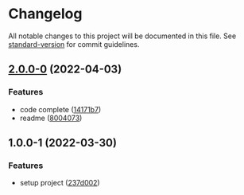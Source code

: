 # Changelog

All notable changes to this project will be documented in this file. See [standard-version](https://github.com/conventional-changelog/standard-version) for commit guidelines.

## [2.0.0-0](https://github.com/jinsikui/xAPI/compare/v1.0.0-1...v2.0.0-0) (2022-04-03)


### Features

* code complete ([14171b7](https://github.com/jinsikui/xAPI/commit/14171b7c319794ec916f7243c804e262aecc4b44))
* readme ([8004073](https://github.com/jinsikui/xAPI/commit/8004073c35c06f51c378da032ac79e538c77e499))

## 1.0.0-1 (2022-03-30)


### Features

* setup project ([237d002](https://github.com/jinsikui/xAPI/commit/237d00295e04f6a937ee0fdd6091d0b4be705dcf))
